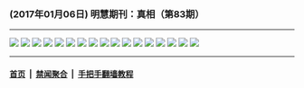 ### (2017年01月06日) 明慧期刊：真相（第83期）

---

<img src="http://qikan.minghui.org/mhqkpage/qikanimage/2017/01/05/zx83-read-online1.png"/> 

<img src="http://qikan.minghui.org/mhqkpage/qikanimage/2017/01/05/zx83-read-online2.png"/> 

<img src="http://qikan.minghui.org/mhqkpage/qikanimage/2017/01/05/zx83-read-online3.png"/> 

<img src="http://qikan.minghui.org/mhqkpage/qikanimage/2017/01/05/zx83-read-online4.png"/> 

<img src="http://qikan.minghui.org/mhqkpage/qikanimage/2017/01/05/zx83-read-online5.png"/> 

<img src="http://qikan.minghui.org/mhqkpage/qikanimage/2017/01/05/zx83-read-online6.png"/> 

<img src="http://qikan.minghui.org/mhqkpage/qikanimage/2017/01/05/zx83-read-online7.png"/> 

<img src="http://qikan.minghui.org/mhqkpage/qikanimage/2017/01/05/zx83-read-online8.png"/> 

<img src="http://qikan.minghui.org/mhqkpage/qikanimage/2017/01/05/zx83-read-online9.png"/> 

<img src="http://qikan.minghui.org/mhqkpage/qikanimage/2017/01/05/zx83-read-online10.png"/> 

<img src="http://qikan.minghui.org/mhqkpage/qikanimage/2017/01/05/zx83-read-online11.png"/> 

<img src="http://qikan.minghui.org/mhqkpage/qikanimage/2017/01/05/zx83-read-online12.png"/> 

<img src="http://qikan.minghui.org/mhqkpage/qikanimage/2017/01/05/zx83-read-online13.png"/> 

<img src="http://qikan.minghui.org/mhqkpage/qikanimage/2017/01/05/zx83-read-online14.png"/> 

<img src="http://qikan.minghui.org/mhqkpage/qikanimage/2017/01/05/zx83-read-online15.png"/> 

<img src="http://qikan.minghui.org/mhqkpage/qikanimage/2017/01/05/zx83-read-online16.png"/> 

<img src="http://qikan.minghui.org/mhqkpage/qikanimage/2017/01/05/zx83-read-online17.png"/> 



---

#### [首页](../../../..) &nbsp;|&nbsp; [禁闻聚合](https://github.com/gfw-breaker/banned-news) &nbsp;|&nbsp; [手把手翻墙教程](https://github.com/gfw-breaker/guides) 